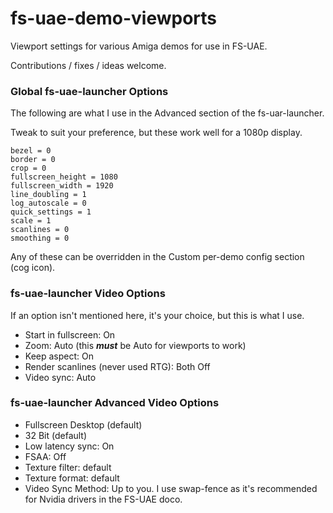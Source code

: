 # fs-uae-demo-viewports
Viewport settings for various Amiga demos for use in FS-UAE.

Contributions / fixes / ideas welcome.

### Global fs-uae-launcher Options

The following are what I use in the Advanced section of the fs-uar-launcher.

Tweak to suit your preference, but these work well for a 1080p display.

```
bezel = 0
border = 0
crop = 0
fullscreen_height = 1080
fullscreen_width = 1920
line_doubling = 1
log_autoscale = 0
quick_settings = 1
scale = 1
scanlines = 0
smoothing = 0
```

Any of these can be overridden in the Custom per-demo config section (cog icon).

### fs-uae-launcher Video Options

If an option isn't mentioned here, it's your choice, but this is what I use.

- Start in fullscreen: On
- Zoom: Auto (this **_must_** be Auto for viewports to work)
- Keep aspect: On
- Render scanlines (never used RTG): Both Off
- Video sync: Auto

### fs-uae-launcher Advanced Video Options

- Fullscreen Desktop (default)
- 32 Bit (default)
- Low latency sync: On
- FSAA: Off
- Texture filter: default
- Texture format: default
- Video Sync Method: Up to you. I use swap-fence as it's recommended for Nvidia drivers in the FS-UAE doco.

